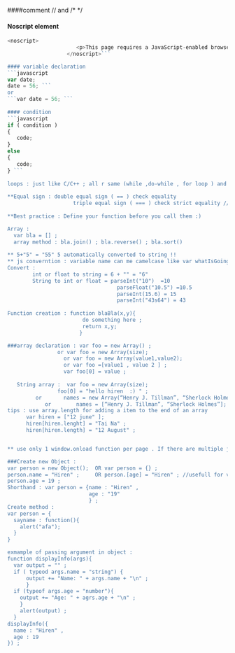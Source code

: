 ####comment 
//   and /* */

#### Noscript element  
```javascript
<noscript>
                      <p>This page requires a JavaScript-enabled browser.</p>
                   </noscript>```

#### variable declaration  
```javascript
var date;
date = 56; ```
or   
```var date = 56; ```
                           
#### condition   
```javascript
if ( condition )
{        
   code;
}
else
{        
   code;
} ```
               
loops : just like C/C++ ; all r same (while ,do-while , for loop ) and usual break , continue .
               
**Equal sign : double equal sign ( == ) check equality
                     triple equal sign ( === ) check strict equality // counterpart of triple equal ( !== )
                     
**Best practice : Define your function before you call them :) 

Array :
  var bla = [] ;
  array method : bla.join() ; bla.reverse() ; bla.sort()
  
** 5+"5" = "55" 5 automatically converted to string !!
** js converntion : variable name can me camelcase like var whatIsGoingOnGuys; but not this what_is_going .....
Convert :
        int or float to string = 6 + "" = "6"
        String to int or float = parseInt("10")  =10
                                   parseFloat("10.5") =10.5
                                   parseInt(15.6) = 15
                                   parseInt("43s64") = 43
                                  
Function creation : function blaBla(x,y){
                        do something here ;
                        return x,y;
                       }

###array declaration : var foo = new Array() ; 
				or var foo = new Array(size);
			      or var foo = new Array(value1,value2);
			      or var foo =[value1 , value 2 ] ;
			      var foo[0] = value ;
			      
   String array :  var foo = new Array(size);
   				foo[0] = "hello hiren  :) " ;
   		 or       names = new Array(“Henry J. Tillman”, “Sherlock Holmes”);
            or        names = [“Henry J. Tillman”, “Sherlock Holmes”];
tips : use array.length for adding a item to the end of an array
      var hiren = ["12 june" ];
      hiren[hiren.lenght] = "Tai Na" ;
      hiren[hiren.length] = "12 August" ;            


** use only 1 window.onload function per page . If there are multiple js scirpt , last one will be applicable

###Create new Object : 
var person = new Object();  OR var person = {} ; 
person.name = "Hiren" ;     OR person.[age] = "Hiren" ; //usefull for variable property
person.age = 19 ;
Shorthand : var person = {name : "Hiren" ,
                          age : "19"
                          } ;
Create method :
var person = {
  sayname : function(){
    alert("afa");
  }
}

exmample of passing argument in object :
function displayInfo(args){
  var output = "" ;
  if ( typeod args.name = "string") {
      output += "Name: " + args.name + "\n" ;
      }
  if (typeof args.age = "number"){
    output += "Age: " + agrs.age + "\n" ;
    }
    alert(output) ;
  }
displayInfo({
  name : "Hiren" ,
  age : 19 
}) ;
